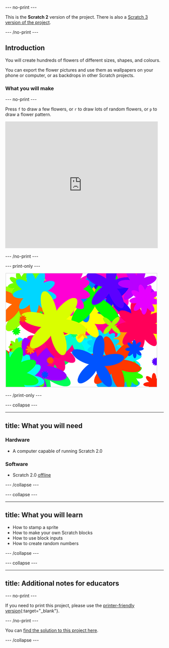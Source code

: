 --- no-print ---

This is the **Scratch 2** version of the project. There is also a [Scratch 3 version of the project](https://projects.raspberrypi.org/en/projects/flower-generator).

--- /no-print ---

## Introduction

You will create hundreds of flowers of different sizes, shapes, and colours. 

You can export the flower pictures and use them as wallpapers on your phone or computer, or as backdrops in other Scratch projects. 

### What you will make

--- no-print ---

Press `f` to draw a few flowers, or `r` to draw lots of random flowers, or `p` to draw a flower pattern.

<div class="scratch-preview">
  <iframe allowtransparency="true" width="485" height="402" src="https://scratch.mit.edu/projects/embed/253355932/?autostart=false" frameborder="0" scrollbars="no"></iframe>
</div>

--- /no-print ---

--- print-only ---

![random flowers](images/flower-random.png)

--- /print-only ---

--- collapse ---

---
title: What you will need
---

### Hardware

+ A computer capable of running Scratch 2.0

### Software

+ Scratch 2.0 [offline](https://rpf.io/scratch-off)

--- /collapse ---

--- collapse ---

---
title: What you will learn
---

+ How to stamp a sprite 
+ How to make your own Scratch blocks
+ How to use block inputs 
+ How to create random numbers 

--- /collapse ---

--- collapse ---

---
title: Additional notes for educators
---

--- no-print ---

If you need to print this project, please use the [printer-friendly version](https://projects.raspberrypi.org/en/projects/flower-generator-scratch2/print){:target="_blank"}.

--- /no-print ---

You can [find the solution to this project here](http://rpf.io/p/en/flower-generator-scratch2-get).

--- /collapse ---

